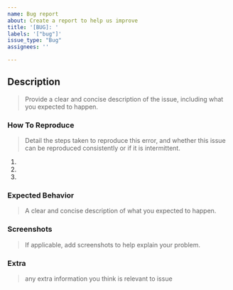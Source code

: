 ```yaml
---
name: Bug report
about: Create a report to help us improve
title: '[BUG]: '
labels: '["bug"]'
issue_type: "Bug"
assignees: ''

---
```


## Description

> Provide a clear and concise description of the issue, including what you expected to happen.

### How To Reproduce

> Detail the steps taken to reproduce this error, and
> whether this issue can be reproduced consistently or if it is intermittent.
1.
2.
3.

### Expected Behavior

> A clear and concise description of what you expected to happen.

### Screenshots

> If applicable, add screenshots to help explain your problem.

### Extra

> any extra information you think is relevant to issue
